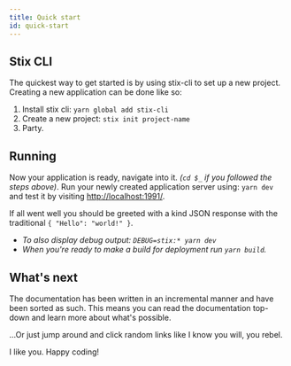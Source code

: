 ```yaml
---
title: Quick start
id: quick-start
---
```


## Stix CLI

The quickest way to get started is by using stix-cli to set up a new project. Creating a new application can be done like so:

1. Install stix cli: `yarn global add stix-cli`
2. Create a new project: `stix init project-name`
3. Party.

## Running

Now your application is ready, navigate into it. _(`cd $_` if you followed the steps above)_. 
Run your newly created application server using: `yarn dev` and test it by visiting [http://localhost:1991/](http://localhost:1991/).

If all went well you should be greeted with a kind JSON response with the traditional `{ "Hello": "world!" }`.
 
- _To also display debug output: `DEBUG=stix:* yarn dev`_
- _When you're ready to make a build for deployment run `yarn build`._

## What's next

The documentation has been written in an incremental manner and have been sorted as such. 
This means you can read the documentation top-down and learn more about what's possible.

...Or just jump around and click random links like I know you will, you rebel.

I like you. Happy coding!
